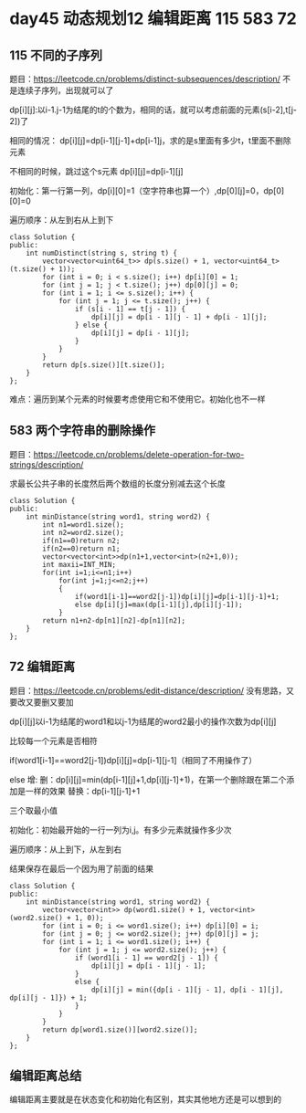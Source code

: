 # day45 动态规划12 编辑距离 115 583 72 

## 115 不同的子序列
题目：https://leetcode.cn/problems/distinct-subsequences/description/
不是连续子序列，出现就可以了

dp[i][j]:以i-1.j-1为结尾的t的个数为，相同的话，就可以考虑前面的元素(s[i-2],t[j-2])了

相同的情况：
dp[i][j]=dp[i-1][j-1]+dp[i-1][j](不考虑当前这个元素，选跟他一样的另一个)，求的是s里面有多少t，t里面不删除元素

不相同的时候，跳过这个s元素
dp[i][j]=dp[i-1][j]

初始化：第一行第一列，dp[i][0]=1（空字符串也算一个）,dp[0][j]=0，dp[0][0]=0

遍历顺序：从左到右从上到下
```
class Solution {
public:
    int numDistinct(string s, string t) {
        vector<vector<uint64_t>> dp(s.size() + 1, vector<uint64_t>(t.size() + 1));
        for (int i = 0; i < s.size(); i++) dp[i][0] = 1;
        for (int j = 1; j < t.size(); j++) dp[0][j] = 0;
        for (int i = 1; i <= s.size(); i++) {
            for (int j = 1; j <= t.size(); j++) {
                if (s[i - 1] == t[j - 1]) {
                    dp[i][j] = dp[i - 1][j - 1] + dp[i - 1][j];
                } else {
                    dp[i][j] = dp[i - 1][j];
                }
            }
        }
        return dp[s.size()][t.size()];
    }
};
```

难点：遍历到某个元素的时候要考虑使用它和不使用它。初始化也不一样

## 583 两个字符串的删除操作
题目：https://leetcode.cn/problems/delete-operation-for-two-strings/description/

求最长公共子串的长度然后两个数组的长度分别减去这个长度
```
class Solution {
public:
    int minDistance(string word1, string word2) {
        int n1=word1.size();
        int n2=word2.size();
        if(n1==0)return n2;
        if(n2==0)return n1;
        vector<vector<int>>dp(n1+1,vector<int>(n2+1,0));
        int maxii=INT_MIN;
        for(int i=1;i<=n1;i++)
            for(int j=1;j<=n2;j++)
            {
                if(word1[i-1]==word2[j-1])dp[i][j]=dp[i-1][j-1]+1;
                else dp[i][j]=max(dp[i-1][j],dp[i][j-1]);
            }
        return n1+n2-dp[n1][n2]-dp[n1][n2];
    }
};
```
## 72 编辑距离
题目：https://leetcode.cn/problems/edit-distance/description/
没有思路，又要改又要删又要加

dp[i][j]以i-1为结尾的word1和以j-1为结尾的word2最小的操作次数为dp[i][j]

比较每一个元素是否相符

if(word1[i-1]==word2[j-1])dp[i][j]=dp[i-1][j-1]（相同了不用操作了）

else
增:
删：dp[i][j]=min(dp[i-1][j]+1,dp[i][j-1]+1)，在第一个删除跟在第二个添加是一样的效果
替换：dp[i-1][j-1]+1

三个取最小值

初始化：初始最开始的一行一列为i,j。有多少元素就操作多少次

遍历顺序：从上到下，从左到右

结果保存在最后一个因为用了前面的结果

```
class Solution {
public:
    int minDistance(string word1, string word2) {
        vector<vector<int>> dp(word1.size() + 1, vector<int>(word2.size() + 1, 0));
        for (int i = 0; i <= word1.size(); i++) dp[i][0] = i;
        for (int j = 0; j <= word2.size(); j++) dp[0][j] = j;
        for (int i = 1; i <= word1.size(); i++) {
            for (int j = 1; j <= word2.size(); j++) {
                if (word1[i - 1] == word2[j - 1]) {
                    dp[i][j] = dp[i - 1][j - 1];
                }
                else {
                    dp[i][j] = min({dp[i - 1][j - 1], dp[i - 1][j], dp[i][j - 1]}) + 1;
                }
            }
        }
        return dp[word1.size()][word2.size()];
    }
};
```
## 编辑距离总结

编辑距离主要就是在状态变化和初始化有区别，其实其他地方还是可以想到的